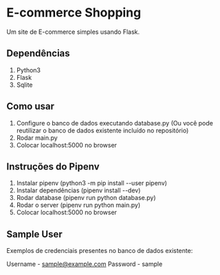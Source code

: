 # E-commerce Shopping  
Um site de E-commerce simples usando Flask.
  
## Dependências ##
1. Python3
2. Flask
3. Sqlite

## Como usar ##
1. Configure o banco de dados executando database.py (Ou você pode reutilizar o banco de dados existente incluído no repositório)
2. Rodar main.py
3. Colocar localhost:5000 no browser

## Instruções do Pipenv ##
1. Instalar pipenv (python3 -m pip install --user pipenv)
2. Instalar dependências (pipenv install --dev)
3. Rodar database (pipenv run python database.py)
4. Rodar o server (pipenv run python main.py)
5. Colocar localhost:5000 no browser

## Sample User ##
Exemplos de credenciais presentes no banco de dados existente:

Username - sample@example.com
Password - sample

